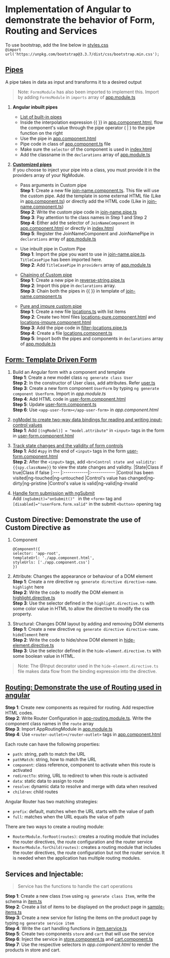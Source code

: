 # Implementation of Angular to demonstrate the behavior of Form, Routing and Services
To use bootstrap, add the line below in [styles.css](src/styles.css)<br>
`
@import url('https://unpkg.com/bootstrap@3.3.7/dist/css/bootstrap.min.css');
`
## [Pipes](https://angular.io/guide/pipes#pipes)<br>
A pipe takes in data as input and transforms it to a desired output<br>
>Note: `FormsModule` has also been imported to implement this. Import by adding `FormsModule` in `imports` array of [app.module.ts](src/app/app.module.ts)
      <br>
   1. **Angular inbuilt pipes**
      - [List of built-in pipes](https://angular.io/api?type=pipe)
      - Inside the interpolation expression {{ }} in [app.component.html](src/app/app.component.html), flow the component's value through the pipe operator ( | ) to the pipe function on the right
      - Use the pipe in [app.component.html](src/app/app.component.html)
      - Pipe code in class of [app.component.ts](src/app/app.component.ts) file
      - Make sure the `selector` of the component is used in [index.html](src/index.html)
      - Add the classname in the `declarations` array of [app.module.ts](src/app/app.module.ts)
      
   2. **[Customized pipes](https://angular.io/guide/pipes#custom-pipes)**<br>
   If you choose to inject your pipe into a class, you must provide it in the providers array of your NgModule.<br>
      - Pass arguments in Custom pipe<br>
      **Step 1**: Create a new file [join-name.component.ts](src/app/join-name.component.ts). This file will use the custom pipe. Add the template in some external HTML file (Like in [app.component.ts](src/app/app.component.ts)) or directly add the HTML code (Like in [join-name.component.ts](src/app/join-name.component.ts))  <br>
      **Step 2**: Write the custom pipe code in [join-name.pipe.ts](src/app/join-name.pipe.ts)<br>
      **Step 3**: Pay attention to the class names in Step 1 and Step 2<br>
      **Step 4**: Either add the selector of `JoinNameComponent` in [app.component.html](src/app/app.component.html) or directly in [index.html](src/index.html)<br>
      **Step 5**: Register the JoinNameComponent and JoinNamePipe in `declarations` array of [app.module.ts](src/app/app.module.ts)<br>
      
      - Use inbuilt pipe in Custom Pipe<br>
      **Step 1**: Import the pipe you want to use in [join-name.pipe.ts](src/app/join-name.pipe.ts). `TitleCasePipe` has been imported here. <br>
      **Step 2**: Add `TitleCasePipe` in `providers` array of [app.module.ts](src/app/app.module.ts)<br>

      - [Chaining of Custom pipe](https://angular.io/guide/pipes#chaining-pipes)<br>
      **Step 1**: Create a new pipe in [reverse-string.pipe.ts](src/app/reverse-string.pipe.ts)<br>
      **Step 2**: Import this pipe in `declarations` array.<br>
      **Step 3**: Chain both the pipes in {{ }} in template of [join-name.component.ts](src/app/join-name.component.ts)<br>

      - [Pure and impure custom pipe](https://angular.io/guide/pipes#pure-and-impure-pipes)<br>
      **Step 1**: Create a new file [locations.ts](src/app/locations.ts) with list items<br>
      **Step 2**: Create two html files [locations-pure.component.html](src/app/locations-pure.component.html) and [locations-impure.component.html](src/app/locations-impure.component.html)<br>
      **Step 3**: Add the pipe code in [filter-locations.pipe.ts](filter-locations.pipe.ts)<br>
      **Step 4**: Create a file [locations.component.ts](src/app/locations.component.ts)<br>
      **Step 5**: Import both the pipes and components in `declarations` array of [app.module.ts](src/app/app.module.ts)<br>

## [Form: Template Driven Form](https://angular.io/guide/forms)<br>
   1.  Build an Angular form with a component and template<br>
       **Step 1**: Create a new model class `ng generate class User`<br>
       **Step 2**: In the constructor of User class, add attributes. Refer [user.ts](src/app/user.ts) <br>
       **Step 3**: Create a new form component `UserForm` by typing `ng generate component UserForm`. Import in _app.module.ts_<br>
       **Step 4**: Add HTML code in [user-form.component.html](src/app/user-form/user-form.component.html)<br>
       **Step 5**: Update [user-form.component.ts](src/app/user-form/user-form.component.ts)<br>
       **Step 6**: Use `<app-user-form></app-user-form>` in _app.component.html_<br>
   2.  [ngModel to create two-way data bindings for reading and writing input-control values](https://angular.io/guide/forms#two-way-data-binding-with-ngmodel)<br>
       **Step 1**: Add `[(ngModel)] = "model.attribute"` in `<input>` tags in the form in [user-form.component.html](src/app/user-form/user-form.component.html)<br>

   3.  [Track state changes and the validity of form controls](https://angular.io/guide/forms#track-control-state-and-validity-with-ngmodel)<br>
       **Step 1**: Add `#spy` in the end of `<input>` tags in the form [user-form.component.html](src/app/user-form/user-form.component.html)<br>
       **Step 2**: After the `<input>` tags, add `<br>Control state and validity: {{spy.className}}` to view the state changes and validity.
       |State|Class if true|Class if false
       |:--- |:------------|:------------
       |Control has been visited|ng-touched|ng-untouched
       |Control's value has changed|ng-dirty|ng-pristine
       |Control's value is valid|ng-valid|ng-invalid

   4.  [Handle form submission with ngSubmit](https://angular.io/guide/forms#submit-the-form-with-ngsubmit)<br>
       Add `(ngSubmit)="onSubmit()" ` in the `<form>` tag and `[disabled]="!userForm.form.valid"` in the submit `<button>` opening tag<br>
## Custom Directive: Demonstrate the use of Custom Directive as
   1. Component
      ```
      @Component({
      selector: 'app-root',
      templateUrl: './app.component.html',
      styleUrls: ['./app.component.css']
      })
      ```
   2.  Attribute: Changes the appearance or behaviour of a DOM element<br>
   **Step 1**: Create a nre directive `ng generate directive directive-name`. `highlight` here<br>
   **Step 2**: Write the code to modify the DOM element in [highlight.directive.ts](src/app/highlight.directive.ts)<br>
   **Step 3**: Use the selector defined in the `highlight.directive.ts` with some color value in HTML to allow the directive to modify the css property.<br>
  
   3.  Structural: Changes DOM layout by adding and removing DOM elements<br>
   **Step 1**: Create a new directive `ng generate directive directive-name`. `hideElement` here<br>
   **Step 2**: Write the code to hide/show DOM element in [hide-element.directive.ts](src/app/hide-element.directive.ts)<br>
   **Step 3**: Use the selector defined in the `hide-element.directive.ts` with some boolean value in HTML.<br>
   > Note: The @Input decorator used in the `hide-element.directive.ts` file makes data flow from the binding expression into the directive.<br>


## [Routing: Demonstrate the use of Routing used in angular](https://angular.io/guide/router)<br>
**Step 1**: Create new components as required for routing. Add respective HTML codes.<br>
**Step 2**: Write Router Configuration in [app-routing.module.ts](src/app/app-routing.module.ts). Write the component class names in the `route` array<br>
**Step 3**: Import AppRoutingModule in [app.module.ts](src/app/app.module.ts)<br>
**Step 4**: Use `<router-outlet></router-outlet>` tags in [app.component.html](src/app/app.component.html)<br>

Each route can have the following properties:
- `path`: string, path to match the URL
- `pathMatch`: string, how to match the URL
- `component`: class reference, component to activate when this route is activated
- `redirectTo`: string, URL to redirect to when this route is activated
- `data`: static data to assign to route
- `resolve`: dynamic data to resolve and merge with data when resolved
- `children`: child routes

Angular Router has two matching strategies:
- `prefix`: default, matches when the URL starts with the value of path
- `full`: matches when the URL equals the value of path

There are two ways to create a routing module:
- `RouterModule.forRoot(routes)`: creates a routing module that includes the router directives, the route configuration and the router service
- `RouterModule.forChild(routes)`: creates a routing module that includes the router directives, the route configuration but not the router service. It is needed when the application has multiple routing modules.


## Services and Injectable:
> Service has the functions to handle the cart operations<br>

**Step 1**: Create a new class `Item` using `ng generate class Item`, write the schema in [item.ts](src/app/item.ts)<br>
**Step 2**: Create a list of items to be displayed on the product page in [sample-items.ts](src/app/sample-items.ts)<br>
**Step 3**: Create a new service for listing the items on the product page by typing `ng generate service item`<br>
**Step 4**: Write the cart handling functions in [item.service.ts](src/app/item.service.ts)<br>
**Step 5**: Create two components `store` and `cart` that will use the service<br>
**Step 6**: Inject the service in [store.component.ts](src/app/store/store.component.ts) and [cart.component.ts](src/app/cart/cart.component.ts)<br>
**Step 7**: Use the respective selectors in _app.component.html_ to render the products in store and cart.<br>

 
